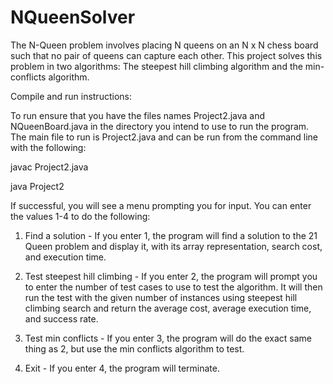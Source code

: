 # NQueenSolver

The N-Queen problem involves placing N queens on an N x N chess board such that no pair of
queens can capture each other. This project solves this problem in two algorithms: The steepest
hill climbing algorithm and the min-conflicts algorithm.

Compile and run instructions:

To run ensure that you have the files names Project2.java and NQueenBoard.java
in the directory you intend to use to run the program. The main file to run is
Project2.java and can be run from the command line with the following:

javac Project2.java

java Project2

If successful, you will see a menu prompting you for input. You can enter the
values 1-4 to do the following:

1) Find a solution - If you enter 1, the program will find a solution to the
21 Queen problem and display it, with its array representation, search cost, and
execution time.

2) Test steepest hill climbing - If you enter 2, the program will prompt you to
enter the number of test cases to use to test the algorithm. It will then run
the test with the given number of instances using steepest hill climbing search
and return the average cost, average execution time, and success rate.

3) Test min conflicts - If you enter 3, the program will do the exact same thing
as 2, but use the min conflicts algorithm to test.

4) Exit - If you enter 4, the program will terminate.
